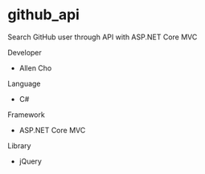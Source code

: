 # github_api
Search GitHub user through API with ASP.NET Core MVC

Developer
  - Allen Cho
  
Language
  - C#

Framework
  - ASP.NET Core MVC
  
Library
  - jQuery
